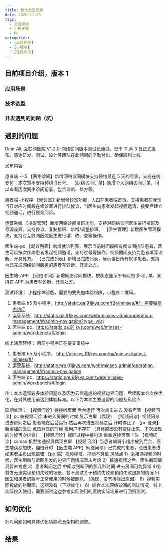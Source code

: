 ```yaml
---
title: 优化云信视频
date: 2020-11-09
tags:
  - 云信视频
  - 小程序端
  - PC
categories:
  - [云信视频]
  - [小程序]
  - [性能优化]
---
```


## 目前项目介绍，版本 1

### 应用场景

### 技术选型

### 开发遇到的问题（坑）

## 遇到的问题

Dear All,
互联网医院 V1.2.0-网络诊间版本测试已通过，已于 11 月 3 日正式发布。感谢研发、测试、设计等团队在此期间的辛勤付出，确保顺利上线。

发布内容

患者端 -H5
【网络诊间】新增网络诊间模块支持预约最近 5 天的号源，支持在线支付；本次暂不支持预约当日号。
【网络诊间订单】新增个人网络诊间订单，可以查看历次网络诊间记录，包含诊断、处方等。

患者端-小程序
【候诊室】新增候诊室功能，入口在患者端首页。支持患者在就诊当日对应时间段在候诊室进行排队候诊，当医生向患者发起视频邀请，接受后建立视频通话，进行视频问诊。

运营系统
【排班管理】新增网络诊间排班功能，支持对网络诊间医生进行排班及号源设置。支持停诊、复制排班、新增/调整排班。
【医生管理】新增医生管理模块，支持对互联网医院医生进行增、改、查等操作。

医生端-pc
【就诊列表】新增就诊列表，展示当前时间段所有候诊间排队患者，医生可以按次序向患者发起视频邀请，支持过号等操作。视频期间支持为患者填写诊断、开具处方。
【已完成列表】新增已完成列表，展示当日所有就诊患者。支持为已完成网络诊间服务的患者写诊断、开具处方。

医生端-APP
【网络诊间】新增网络诊间模块，按状态显示所有网络诊间订单。支持在 APP 为患者写诊断、开具处方。

测试环境：
小程序体验版，需要的要先加体验权限，小程序二维码，

1. 患者端 h5 及小程序，http://static.qa.91jkys.com/f2e/minses/#/，需要微信内访问
2. 运营系统，http://static.qa.91jkys.com/web/minses-admin/operation-management/#/admin-navigation?type=wlzj
3. 医生端 pc，https://static.qa.91jkys.com/web/minses-admin/workbench/#/login

线上演示环境：
目前小程序正在提交审核中

1.  患者端 h5 及小程序， http://minses.91jkys.com/qa/minses/qatest-minses/#/
2.  运营系统，http://static.pre.91jkys.com/web/minses-admin/operation-management/#/admin-navigation
3.  医生端 pc，https://static.pre.91jkys.com/web/minses-admin/workbench/#/login

注：本次遗留较多体验问题以及因为云信造成的视频边界问题，后续版本会次序优化，在对外使用前达到体验标准。以下为本次主要遗留的问题及风险点

延期处理：
【视频问诊】待接听页面 后台运行 再次点击进去 没有声音
【视频问诊】pc 端视频问诊 未进入房间的时候 显示白屏（偶现）
【视频问诊】视频问诊 进去房间之后 患者端在后台运行 然后再次进去视频之后 计时停止了
【pc 登录】新增加的医生 点击登录的时候 报用户不存在 （具体原因没有排除出来，下次出现的时候再次排查）
【视频问诊】视屏过程中接电话 重新连接页面卡住
【视频问诊】xsmax 机型接通视屏偶现白屏
【视频问诊】当患者端将小程序放到后台，医生端读秒加快，翻倍计时
【医生端 APP】网络问诊》已完成的患者，点击患者进如患者主页出现报错
【pc 端】视频弹框，拖动不灵敏
风险点
1）未接通视频的时候，医生刷新与断网引发的边界问题情况暂未考虑
2）接通视频之后，医生断网情况暂未考虑
3）患者断网之后 中间收到断网的那几秒时间 进去房间可能异常 4)业务方无法实现预约失败的场景，暂不测试关于预约失败和预约失败退款的情况
5）医生和患者的账号正常使用的时候被删除，（偶现，没有排除出原因）
6）视频实际投放的封面图，这期没有（下期优化）
6）综合本次网络诊间的测试情况，线上实际投入使用，需要测试这边参考实际使用的医院实际场景进行回归测试。

## 如何优化

针对问题如何具体优化功能点及架构的调整。

## 结果
